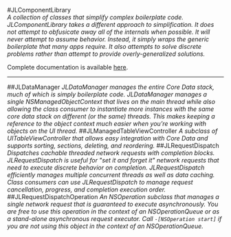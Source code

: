 #JLComponentLibrary    
*A collection of classes that simplify complex boilerplate code. JLComponentLibrary takes a different approach to simplification. It does not attempt to obfusicate away all of the internals when possible. It will never attempt to assume behavior. Instead, it simply wraps the generic boilerplate that many apps require. It also attempts to solve discrete problems rather than attempt to provide overly-generalized solutions.*

Complete documentation is available [here][1].

---
##JLDataManager
*JLDataManager manages the entire Core Data stack, much of which is simply boilerplate code. JLDataManager manages a single NSManagedObjectContext that lives on the main thread while also allowing the class consumer to instantiate more instances with the same core data stack on different (or the same) threads. This makes keeping a reference to the object context much easier when you’re working with objects on the UI thread.*
##JLManagedTableViewController
*A subclass of UITableViewController that allows easy integration with Core Data and supports sorting, sections, deleting, and reordering.*
##JLRequestDispatch
*Dispatches cachable threaded network requests with completion blocks.
 JLRequestDispatch is useful for "set it and forget it" network requests that need
 to execute discrete behavior on completion. JLRequestDispatch efficiently manages
 multiple concurrent threads as well as data caching. Class consumers can use JLRequestDispatch to manage request cancellation, progress, and completion execution order.*
##JLRequestDispatchOperation
*An NSOperation subclass that manages a single network request that is guaranteed
 to execute asynchronously.
 You are free to use this operation in the context of an NSOperationQueue or as a 
 stand-alone asynchronous request executor. Call `-[NSOperation start]` if you are
 not using this object in the context of an NSOperationQueue.*


[1]: http://jlawr3nc3.github.com/JLComponentLibrary/
